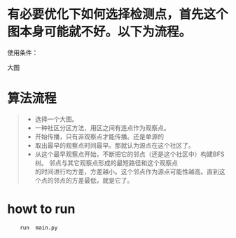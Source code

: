 #  有必要优化下如何选择检测点，首先这个图本身可能就不好。以下为流程。

使用条件：  
  
大图

#  算法流程
>  * 选择一个大图。
>  * 一种社区分区方法，用区之间有连点作为观察点。
>  * 开始传播，只有非观察点才能传播。还是单源的
>  * 取出最早的观察点时间最早。那就认为源点在这个社区了。
>  * 从这个最早观察点开始，不断把它的邻点（还是这个社区中）构建BFS树。 邻点与其它观察点形成的最短路径和这个观察点  
的时间进行均方差，方差越小。这个邻点作为源点可能性越高。直到这个点的邻点的方差最低，就是它了。

#  howt to run

        run  main.py